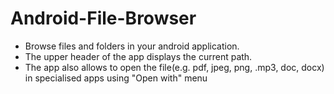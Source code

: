 # Android-File-Browser
>
- Browse files and folders in your android application.
- The upper header of the app displays the current path.
- The app also allows to open the file(e.g. pdf, jpeg, png, .mp3, doc, docx) in specialised apps using "Open with" menu
